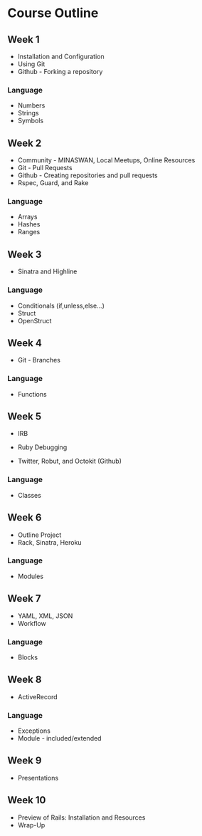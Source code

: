 # Course Outline


## Week 1

* Installation and Configuration
* Using Git
* Github - Forking a repository

### Language

* Numbers
* Strings
* Symbols

## Week 2

* Community - MINASWAN, Local Meetups, Online Resources
* Git - Pull Requests
* Github - Creating repositories and pull requests
* Rspec, Guard, and Rake

### Language

* Arrays
* Hashes
* Ranges

## Week 3

* Sinatra and Highline

### Language

* Conditionals (if,unless,else...)
* Struct
* OpenStruct

## Week 4

* Git - Branches

### Language

* Functions

## Week 5

* IRB
* Ruby Debugging

* Twitter, Robut, and Octokit (Github)

### Language

* Classes

## Week 6

* Outline Project
* Rack, Sinatra, Heroku

### Language

* Modules

## Week 7

* YAML, XML, JSON
* Workflow

### Language

* Blocks

## Week 8

* ActiveRecord

### Language

* Exceptions
* Module - included/extended

## Week 9

* Presentations

## Week 10

* Preview of Rails: Installation and Resources
* Wrap-Up
